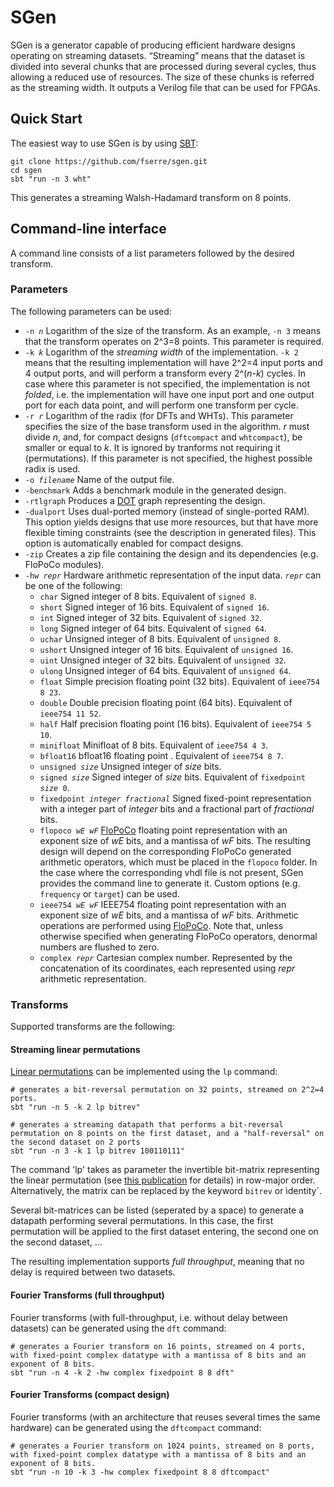 # SGen
SGen is a generator capable of producing efficient hardware designs operating on streaming datasets. “Streaming” means that the dataset is divided into several chunks that are processed during several cycles, thus allowing a reduced use of resources. The size of these chunks is referred as the streaming width. It outputs a Verilog file that can be used for FPGAs.

## Quick Start
The easiest way to use SGen is by using [SBT](https://www.scala-sbt.org/):

```
git clone https://github.com/fserre/sgen.git
cd sgen
sbt "run -n 3 wht"
```

This generates a streaming Walsh-Hadamard transform on 8 points.

## Command-line interface
A command line consists of a list parameters followed by the desired transform. 

### Parameters
The following parameters can be used:
* `-n `*`n`* Logarithm of the size of the transform. As an example, `-n 3` means that the transform operates on 2^3=8 points. This parameter is required.
* `-k `*`k`* Logarithm of the *streaming width* of the implementation. `-k 2` means that the resulting implementation will have 2^2=4 input ports and 4 output ports, and will perform a transform every 2^(*n*-*k*) cycles. In case where this parameter is not specified, the implementation is not *folded*, i.e. the implementation will have one input port and one output port for each data point, and will perform one transform per cycle.  
* `-r `*`r`* Logarithm of the radix (for DFTs and WHTs). This parameter specifies the size of the base transform used in the algorithm. *r* must divide *n*, and, for compact designs (`dftcompact` and `whtcompact`), be smaller or equal to *k*. It is ignored by tranforms not requiring it (permutations). If this parameter is not specified, the highest possible radix is used.
* `-o `*`filename`* Name of the output file.
* `-benchmark` Adds a benchmark module in the generated design.
* `-rtlgraph` Produces a [DOT](https://en.wikipedia.org/wiki/DOT_(graph_description_language)) graph representing the design.
* `-dualport` Uses dual-ported memory (instead of single-ported RAM). This option yields designs that use more resources, but that have more flexible timing constraints (see the description in generated files). This option is automatically enabled for compact designs.
* `-zip` Creates a zip file containing the design and its dependencies (e.g. FloPoCo modules). 
* `-hw `*`repr`* Hardware arithmetic representation of the input data. *`repr`* can be one of the following:
  * `char` Signed integer of 8 bits. Equivalent of `signed 8`.
  * `short` Signed integer of 16 bits. Equivalent of `signed 16`.
  * `int` Signed integer of 32 bits. Equivalent of `signed 32`.
  * `long` Signed integer of 64 bits. Equivalent of `signed 64`.
  * `uchar` Unsigned integer of 8 bits. Equivalent of `unsigned 8`.
  * `ushort` Unsigned integer of 16 bits. Equivalent of `unsigned 16`.
  * `uint` Unsigned integer of 32 bits. Equivalent of `unsigned 32`.
  * `ulong` Unsigned integer of 64 bits. Equivalent of `unsigned 64`.
  * `float` Simple precision floating point (32 bits). Equivalent of `ieee754 8 23`.
  * `double` Double precision floating point (64 bits). Equivalent of `ieee754 11 52`.
  * `half` Half precision floating point (16 bits). Equivalent of `ieee754 5 10`.
  * `minifloat` Minifloat of 8 bits. Equivalent of `ieee754 4 3`.
  * `bfloat16` bfloat16 floating point . Equivalent of `ieee754 8 7`.
  * `unsigned `*`size`* Unsigned integer of *size* bits.
  * `signed `*`size`* Signed integer of *size* bits. Equivalent of `fixedpoint `*`size`*` 0`.
  * `fixedpoint `*`integer fractional`* Signed fixed-point representation with a integer part of *integer* bits and a fractional part of *fractional* bits.
  * `flopoco `*`wE wF`* [FloPoCo](http://flopoco.gforge.inria.fr/) floating point representation with an exponent size of *wE* bits, and a mantissa of *wF* bits. The resulting design will depend on the corresponding FloPoCo generated arithmetic operators, which must be placed in the `flopoco` folder. In the case where the corresponding vhdl file is not present, SGen provides the command line to generate it. Custom options (e.g. `frequency` or `target`) can be used.
  * `ieee754 `*`wE wF`* IEEE754 floating point representation with an exponent size of *wE* bits, and a mantissa of *wF* bits. Arithmetic operations are performed using [FloPoCo](http://flopoco.gforge.inria.fr/). Note that, unless otherwise specified when generating FloPoCo operators, denormal numbers are flushed to zero.
  * `complex `*`repr`* Cartesian complex number. Represented by the concatenation of its coordinates, each represented using *repr* arithmetic representation.
  
### Transforms
Supported transforms are the following:
#### Streaming linear permutations
[Linear permutations](https://acl.inf.ethz.ch/research/hardware/perms/) can be implemented using the `lp` command:
```
# generates a bit-reversal permutation on 32 points, streamed on 2^2=4 ports.
sbt "run -n 5 -k 2 lp bitrev"

# generates a streaming datapath that performs a bit-reversal permutation on 8 points on the first dataset, and a "half-reversal" on the second dataset on 2 ports
sbt "run -n 3 -k 1 lp bitrev 100110111"
```
The command 'lp' takes as parameter the invertible bit-matrix representing the linear permutation (see [this publication](https://fserre.github.io/publications/pdfs/fpga2016.pdf) for details) in row-major order. Alternatively, the matrix can be replaced by the keyword `bitrev` or ìdentity`.

Several bit-matrices can be listed (seperated by a space) to generate a datapath performing several permutations. In this case, the first permutation will be applied to the first dataset entering, the second one on the second dataset, ...

The resulting implementation supports *full throughput*, meaning that no delay is required between two datasets.

#### Fourier Transforms (full throughput)
Fourier transforms (with full-throughput, i.e. without delay between datasets) can be generated using the `dft` command:
```
# generates a Fourier transform on 16 points, streamed on 4 ports, with fixed-point complex datatype with a mantissa of 8 bits and an exponent of 8 bits.
sbt "run -n 4 -k 2 -hw complex fixedpoint 8 8 dft"
```

#### Fourier Transforms (compact design)
Fourier transforms (with an architecture that reuses several times the same hardware) can be generated using the `dftcompact` command:
```
# generates a Fourier transform on 1024 points, streamed on 8 ports, with fixed-point complex datatype with a mantissa of 8 bits and an exponent of 8 bits.
sbt "run -n 10 -k 3 -hw complex fixedpoint 8 8 dftcompact"
```